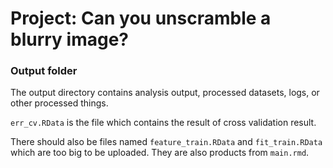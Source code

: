 # Project: Can you unscramble a blurry image? 

### Output folder

The output directory contains analysis output, processed datasets, logs, or other processed things.

`err_cv.RData` is the file which contains the result of cross validation result.

There should also be files named `feature_train.RData` and `fit_train.RData` which are too big to be uploaded. They are also products from `main.rmd`.
